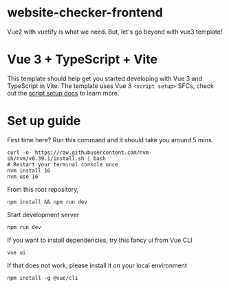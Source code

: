 # website-checker-frontend

Vue2 with vuetify is what we need. But, let's go beyond with vue3 template!

# Vue 3 + TypeScript + Vite

This template should help get you started developing with Vue 3 and TypeScript in Vite. The template uses Vue 3 `<script setup>` SFCs, check out the [script setup docs](https://v3.vuejs.org/api/sfc-script-setup.html#sfc-script-setup) to learn more.

# Set up guide

First time here? Run this command and it should take you around 5 mins.

```
curl -o- https://raw.githubusercontent.com/nvm-sh/nvm/v0.39.1/install.sh | bash
# Restart your terminal console once
nvm install 16
nvm use 16
```

From this root repository,

```
npm install && npm run dev
```

Start development server

```
npm run dev
```

If you want to install dependencies, try this fancy ui from Vue CLI

```
vue ui
```

If that does not work, please install it on your local environment

```
npm install -g @vue/cli
```
